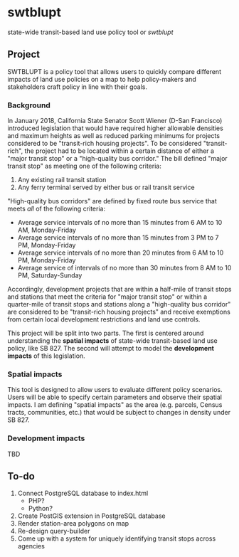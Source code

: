 # swtblupt
state-wide transit-based land use policy tool
or <i>swtblupt</i>

## Project

SWTBLUPT is a policy tool that allows users to quickly compare different impacts of land use policies on a map to help policy-makers and stakeholders craft policy in line with their goals.

### Background
In January 2018, California State Senator Scott Wiener (D-San Francisco) introduced legislation that would have required higher allowable densities and maximum heights as well as reduced parking minimums for projects considered to be "transit-rich housing projects". To be considered "transit-rich", the project had to be located within a certain distance of either a "major transit stop" or a "high-quality bus corridor." The bill defined "major transit stop" as meeting one of the following criteria:

1. Any existing rail transit station
2. Any ferry terminal served by either bus or rail transit service

"High-quality bus corridors" are defined by fixed route bus service that meets _all_ of the following criteria:

* Average service intervals of no more than 15 minutes from 6 AM to 10 AM, Monday-Friday
* Average service intervals of no more than 15 minutes from 3 PM to 7 PM, Monday-Friday
* Average service intervals of no more than 20 minutes from 6 AM to 10 PM, Monday-Friday
* Average service of intervals of no more than 30 minutes from 8 AM to 10 PM, Saturday-Sunday

Accordingly, development projects that are within a half-mile of transit stops and stations that meet the criteria for "major transit stop" or within a quarter-mile of transit stops and stations along a "high-quality bus corridor" are considered to be "transit-rich housing projects" and receive exemptions from certain local development restrictions and land use controls.

This project will be split into two parts. The first is centered around understanding the __spatial impacts__ of state-wide transit-based land use policy, like SB 827. The second will attempt to model the __development impacts__ of this legislation.

### Spatial impacts

This tool is designed to allow users to evaluate different policy scenarios. Users will be able to specify certain parameters and observe their spatial impacts. I am defining "spatial impacts" as the area (e.g. parcels, Census tracts, communities, etc.) that would be subject to changes in density under SB 827. 

### Development impacts

TBD  

## To-do
<ol>
<li>Connect PostgreSQL database to index.html
<ul>
<li>PHP?</li>
<li>Python?</li>
</ul></li>
<li>Create PostGIS extension in PostgreSQL database</li>
<li>Render station-area polygons on map</li>
<li>Re-design query-builder</li>
<li>Come up with a system for uniquely identifying transit stops across agencies</li>
</ol>
